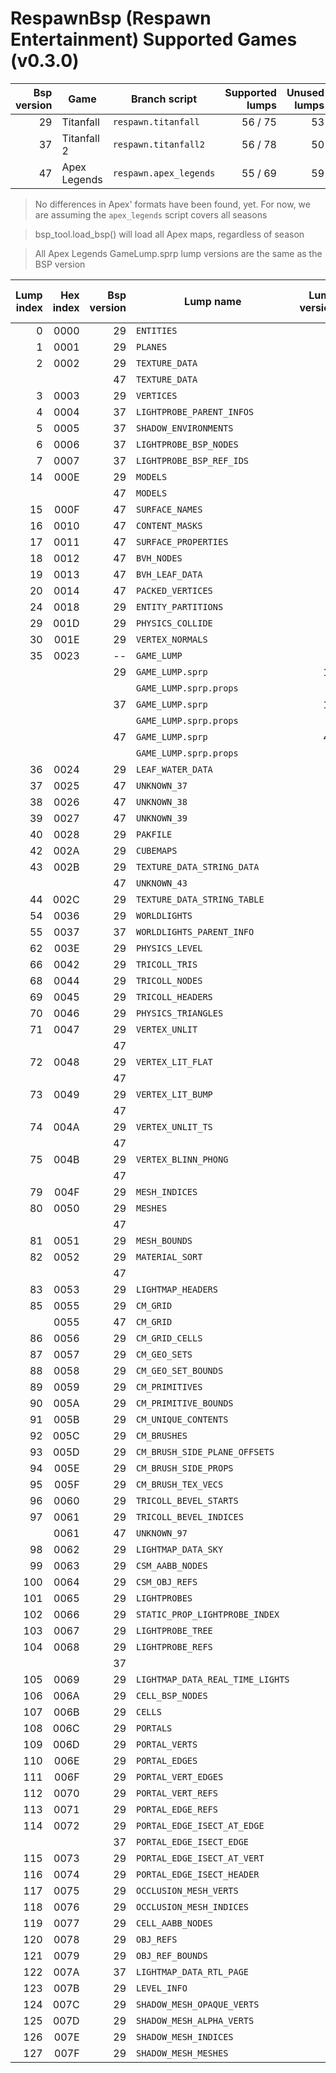 # RespawnBsp (Respawn Entertainment) Supported Games (v0.3.0)

| Bsp version | Game | Branch script | Supported lumps | Unused lumps |
| ----------: | ---- | ------------- | --------------: | -----------: |
| 29 | Titanfall | `respawn.titanfall` | 56 / 75 | 53 |
| 37 | Titanfall 2 | `respawn.titanfall2` | 56 / 78 | 50 |
| 47 | Apex Legends | `respawn.apex_legends` | 55 / 69 | 59 |

> No differences in Apex' formats have been found, yet.
> For now, we are assuming the `apex_legends` script covers all seasons

> bsp_tool.load_bsp() will load all Apex maps, regardless of season

> All Apex Legends GameLump.sprp lump versions are the same as the BSP version

| Lump index | Hex index | Bsp version | Lump name | Lump version | LumpClass | % of struct mapped |
| -: | -: | -: | - | -: | - | -:|
|  0 | 0000 | 29 | `ENTITIES` | 0 | [shared.Entities](https://github.com/snake-biscuits/bsp_tool/blob/master/bsp_tool/branches/shared.py#L58) | 100% |
|  1 | 0001 | 29 | `PLANES` | 1 | [respawn.titanfall.Plane](https://github.com/snake-biscuits/bsp_tool/blob/master/bsp_tool/branches/respawn/titanfall.py#L332) | 100% |
|  2 | 0002 | 29 | `TEXTURE_DATA` | 1 | [respawn.titanfall.TextureData](https://github.com/snake-biscuits/bsp_tool/blob/master/bsp_tool/branches/respawn/titanfall.py#L412) | 100% |
|    |      | 47 | `TEXTURE_DATA` | 0 | [respawn.apex_legends.TextureData](https://github.com/snake-biscuits/bsp_tool/blob/master/bsp_tool/branches/respawn/apex_legends.py#L265) | 100% |
|  3 | 0003 | 29 | `VERTICES` | 0 | [id_software.quake.Vertex](https://github.com/snake-biscuits/bsp_tool/blob/master/bsp_tool/branches/id_software/quake.py#L215) | 100% |
|  4 | 0004 | 37 | `LIGHTPROBE_PARENT_INFOS` | 0 | | 0% |
|  5 | 0005 | 37 | `SHADOW_ENVIRONMENTS` | 0 | | 0% |
|  6 | 0006 | 37 | `LIGHTPROBE_BSP_NODES` | 0 | | 0% |
|  7 | 0007 | 37 | `LIGHTPROBE_BSP_REF_IDS` | 0 | | 0% |
| 14 | 000E | 29 | `MODELS` | 0 | [respawn.titanfall.Model](https://github.com/snake-biscuits/bsp_tool/blob/master/bsp_tool/branches/respawn/titanfall.py#L300) | 100% |
|    |      | 47 | `MODELS` | 0 | [respawn.apex_legends.Model](https://github.com/snake-biscuits/bsp_tool/blob/master/bsp_tool/branches/respawn/apex_legends.py#L245) | 80% |
| 15 | 000F | 47 | `SURFACE_NAMES` | 0 | [shared.TextureDataStringData](https://github.com/snake-biscuits/bsp_tool/blob/master/bsp_tool/branches/shared.py#L243) | 100% |
| 16 | 0010 | 47 | `CONTENT_MASKS` | 0 | | 0% |
| 17 | 0011 | 47 | `SURFACE_PROPERTIES` | 0 | | 0% |
| 18 | 0012 | 47 | `BVH_NODES` | 0 | | 0% |
| 19 | 0013 | 47 | `BVH_LEAF_DATA` | 0 | | 0% |
| 20 | 0014 | 47 | `PACKED_VERTICES` | 0 | | 0% |
| 24 | 0018 | 29 | `ENTITY_PARTITIONS` | 0 | [respawn.titanfall.EntityPartition](https://github.com/snake-biscuits/bsp_tool/blob/master/bsp_tool/branches/respawn/titanfall.py#L486) | 100% |
| 29 | 001D | 29 | `PHYSICS_COLLIDE` | 0 | [shared.PhysicsCollide](https://github.com/snake-biscuits/bsp_tool/blob/master/bsp_tool/branches/shared.py#L208) | 100% |
| 30 | 001E | 29 | `VERTEX_NORMALS` | 0 | [id_software.quake.Vertex](https://github.com/snake-biscuits/bsp_tool/blob/master/bsp_tool/branches/id_software/quake.py#L215) | 100% |
| 35 | 0023 | -- | `GAME_LUMP`            |    | [lumps.GameLump](https://github.com/snake-biscuits/bsp_tool/blob/master/bsp_tool/lumps.py#L316)  | ---- |
|    |      | 29 | `GAME_LUMP.sprp`       | 12 | [respawn.titanfall.GameLump_SPRP](https://github.com/snake-biscuits/bsp_tool/blob/master/bsp_tool/branches/respawn/titanfall.py#L511)  |  75% |
|    |      |    | `GAME_LUMP.sprp.props` |    | [respawn.titanfall.StaticPropv12](https://github.com/snake-biscuits/bsp_tool/blob/master/bsp_tool/branches/respawn/titanfall.py#L396)  |  75% |
|    |      | 37 | `GAME_LUMP.sprp`       | 13 | [respawn.titanfall2.GameLump_SPRP](https://github.com/snake-biscuits/bsp_tool/blob/master/bsp_tool/branches/respawn/titanfall2.py#L238) | 100% |
|    |      |    | `GAME_LUMP.sprp.props` |    | [respawn.titanfall2.StaticPropv13](https://github.com/snake-biscuits/bsp_tool/blob/master/bsp_tool/branches/respawn/titanfall2.py#L212) |  75% |
|    |      | 47 | `GAME_LUMP.sprp`       | 47 | [respawn.titanfall2.GameLump_SPRP](https://github.com/snake-biscuits/bsp_tool/blob/master/bsp_tool/branches/respawn/titanfall2.py#L238) | 100% |
|    |      |    | `GAME_LUMP.sprp.props` |    | [respawn.titanfall2.StaticPropv13](https://github.com/snake-biscuits/bsp_tool/blob/master/bsp_tool/branches/respawn/titanfall2.py#L212) |  75% |
| 36 | 0024 | 29 | `LEAF_WATER_DATA` | 0 | [respawn.titanfall.LeafWaterData](https://github.com/snake-biscuits/bsp_tool/blob/master/bsp_tool/branches/respawn/titanfall.py#L241) | 0% |
| 37 | 0025 | 47 | `UNKNOWN_37` | 0 | | 0% |
| 38 | 0026 | 47 | `UNKNOWN_38` | 0 | | 0% |
| 39 | 0027 | 47 | `UNKNOWN_39` | 0 | | 0% |
| 40 | 0028 | 29 | `PAKFILE` | 0 | [shared.PakFile](https://github.com/snake-biscuits/bsp_tool/blob/master/bsp_tool/branches/shared.py#L152) | 100% |
| 42 | 002A | 29 | `CUBEMAPS` | 0 | [respawn.titanfall.Cubemap](https://github.com/snake-biscuits/bsp_tool/blob/master/bsp_tool/branches/respawn/titanfall.py#L224) | 50% |
| 43 | 002B | 29 | `TEXTURE_DATA_STRING_DATA` | 0 | [shared.TextureDataStringData](https://github.com/snake-biscuits/bsp_tool/blob/master/bsp_tool/branches/shared.py#L243) | 100% |
|    |      | 47 | `UNKNOWN_43` | 0 | | 0% |
| 44 | 002C | 29 | `TEXTURE_DATA_STRING_TABLE` | 0 | [shared.UnsignedShorts](https://github.com/snake-biscuits/bsp_tool/blob/master/bsp_tool/branches/shared.py#L53) | 100% |
| 54 | 0036 | 29 | `WORLDLIGHTS` | 0 | | 0% |
| 55 | 0037 | 37 | `WORLDLIGHTS_PARENT_INFO` | 0 | | 0% |
| 62 | 003E | 29 | `PHYSICS_LEVEL` | 0 | | 0% |
| 66 | 0042 | 29 | `TRICOLL_TRIS` | 0 | | 0% |
| 68 | 0044 | 29 | `TRICOLL_NODES` | 0 | | 0% |
| 69 | 0045 | 29 | `TRICOLL_HEADERS` | 0 | | 0% |
| 70 | 0046 | 29 | `PHYSICS_TRIANGLES` | 0 | | 0% |
| 71 | 0047 | 29 | `VERTEX_UNLIT`       | 0 | [respawn.titanfall.VertexUnlit](https://github.com/snake-biscuits/bsp_tool/blob/master/bsp_tool/branches/respawn/titanfall.py#L462) | 75% |
|    |      | 47 |                      | 0 | [respawn.apex_legends.VertexUnlit](https://github.com/snake-biscuits/bsp_tool/blob/master/bsp_tool/branches/respawn/apex_legends.py#L293) | 75% |
| 72 | 0048 | 29 | `VERTEX_LIT_FLAT`    | 1 | [respawn.titanfall.VertexLitFlat](https://github.com/snake-biscuits/bsp_tool/blob/master/bsp_tool/branches/respawn/titanfall.py#L452) | 75% |
|    |      | 47 |                      | 0 | [respawn.apex_legends.VertexLitFlat](https://github.com/snake-biscuits/bsp_tool/blob/master/bsp_tool/branches/respawn/apex_legends.py#L287) | 75% |
| 73 | 0049 | 29 | `VERTEX_LIT_BUMP`    | 1 | [respawn.titanfall.VertexLitBump](https://github.com/snake-biscuits/bsp_tool/blob/master/bsp_tool/branches/respawn/titanfall.py#L440) | 83% |
|    |      | 47 |                      | 0 | [respawn.apex_legends.VertexLitBump](https://github.com/snake-biscuits/bsp_tool/blob/master/bsp_tool/branches/respawn/apex_legends.py#L281) | 80% |
| 74 | 004A | 29 | `VERTEX_UNLIT_TS`    | 0 | [respawn.titanfall.VertexUnlitTS](https://github.com/snake-biscuits/bsp_tool/blob/master/bsp_tool/branches/respawn/titanfall.py#L472) | 75% |
|    |      | 47 |                      | 0 | [respawn.apex_legends.VertexUnlitTS](https://github.com/snake-biscuits/bsp_tool/blob/master/bsp_tool/branches/respawn/apex_legends.py#L299) | 100% |
| 75 | 004B | 29 | `VERTEX_BLINN_PHONG` | 0 | [respawn.titanfall.VertexBlinnPhong](https://github.com/snake-biscuits/bsp_tool/blob/master/bsp_tool/branches/respawn/titanfall.py#L434) | 66% |
|    |      | 47 |                      | 0 | [respawn.apex_legends.VertexBlinnPhong](https://github.com/snake-biscuits/bsp_tool/blob/master/bsp_tool/branches/respawn/apex_legends.py#L275) | 100% |
| 79 | 004F | 29 | `MESH_INDICES` | 0 | [shared.UnsignedShorts](https://github.com/snake-biscuits/bsp_tool/blob/master/bsp_tool/branches/shared.py#L53) | 100% |
| 80 | 0050 | 29 | `MESHES` | 0 | [respawn.titanfall.Mesh](https://github.com/snake-biscuits/bsp_tool/blob/master/bsp_tool/branches/respawn/titanfall.py#L275) | 80% |
|    |      | 47 |          | 0 | [respawn.apex_legends.Mesh](https://github.com/snake-biscuits/bsp_tool/blob/master/bsp_tool/branches/respawn/apex_legends.py#L237) | 80% |
| 81 | 0051 | 29 | `MESH_BOUNDS` | 0 | [respawn.titanfall.MeshBounds](https://github.com/snake-biscuits/bsp_tool/blob/master/bsp_tool/branches/respawn/titanfall.py#L289) | 100% |
| 82 | 0052 | 29 | `MATERIAL_SORT` | 0 | [respawn.titanfall.MaterialSort](https://github.com/snake-biscuits/bsp_tool/blob/master/bsp_tool/branches/respawn/titanfall.py#L266) | 100% |
|    |      | 47 |                 | 0 | [respawn.apex_legends.MaterialSort](https://github.com/snake-biscuits/bsp_tool/blob/master/bsp_tool/branches/respawn/apex_legends.py#L227) | 75% |
| 83 | 0053 | 29 | `LIGHTMAP_HEADERS` | 1 | [respawn.titanfall.LightmapHeader](https://github.com/snake-biscuits/bsp_tool/blob/master/bsp_tool/branches/respawn/titanfall.py#L249) | 100% |
| 85 | 0055 | 29 | `CM_GRID` | 0 | [respawn.titanfall.Grid](https://github.com/snake-biscuits/bsp_tool/blob/master/bsp_tool/branches/respawn/titanfall.py#L233) | 50% |
|    | 0055 | 47 | `CM_GRID` | 0 | | 0% |
| 86 | 0056 | 29 | `CM_GRID_CELLS` | 0 | [shared.UnsignedInts](https://github.com/snake-biscuits/bsp_tool/blob/master/bsp_tool/branches/shared.py#L49) | 100% |
| 87 | 0057 | 29 | `CM_GEO_SETS` | 0 | | 0% |
| 88 | 0058 | 29 | `CM_GEO_SET_BOUNDS` | 0 | [respawn.titanfall.Bounds](https://github.com/snake-biscuits/bsp_tool/blob/master/bsp_tool/branches/respawn/titanfall.py#L198) | 0% |
| 89 | 0059 | 29 | `CM_PRIMITIVES` | 0 | [shared.UnsignedInts](https://github.com/snake-biscuits/bsp_tool/blob/master/bsp_tool/branches/shared.py#L49) | 100% |
| 90 | 005A | 29 | `CM_PRIMITIVE_BOUNDS` | 0 | [respawn.titanfall.Bounds](https://github.com/snake-biscuits/bsp_tool/blob/master/bsp_tool/branches/respawn/titanfall.py#L198) | 0% |
| 91 | 005B | 29 | `CM_UNIQUE_CONTENTS` | 0 | [shared.UnsignedInts](https://github.com/snake-biscuits/bsp_tool/blob/master/bsp_tool/branches/shared.py#L49) | 100% |
| 92 | 005C | 29 | `CM_BRUSHES` | 0 | [respawn.titanfall.Brush](https://github.com/snake-biscuits/bsp_tool/blob/master/bsp_tool/branches/respawn/titanfall.py#L205) | 75% |
| 93 | 005D | 29 | `CM_BRUSH_SIDE_PLANE_OFFSETS` | 0 | [shared.UnsignedShorts](https://github.com/snake-biscuits/bsp_tool/blob/master/bsp_tool/branches/shared.py#L53) | 100% |
| 94 | 005E | 29 | `CM_BRUSH_SIDE_PROPS` | 0 | [shared.UnsignedShorts](https://github.com/snake-biscuits/bsp_tool/blob/master/bsp_tool/branches/shared.py#L53) | 100% |
| 95 | 005F | 29 | `CM_BRUSH_TEX_VECS` | 0 | | 0% |
| 96 | 0060 | 29 | `TRICOLL_BEVEL_STARTS` | 0 | [shared.UnsignedShorts](https://github.com/snake-biscuits/bsp_tool/blob/master/bsp_tool/branches/shared.py#L53) | 100% |
| 97 | 0061 | 29 | `TRICOLL_BEVEL_INDICES` | 0 | [shared.UnsignedInts](https://github.com/snake-biscuits/bsp_tool/blob/master/bsp_tool/branches/shared.py#L49) | 100% |
|    | 0061 | 47 | `UNKNOWN_97` | 0 | | 0% |
| 98 | 0062 | 29 | `LIGHTMAP_DATA_SKY` | 0 | | 0% |
| 99 | 0063 | 29 | `CSM_AABB_NODES` | 0 | [respawn.titanfall.Node](https://github.com/snake-biscuits/bsp_tool/blob/master/bsp_tool/branches/respawn/titanfall.py#L311) | 50% |
| 100 | 0064 | 29 | `CSM_OBJ_REFS` | 0 | [shared.UnsignedShorts](https://github.com/snake-biscuits/bsp_tool/blob/master/bsp_tool/branches/shared.py#L53) | 100% |
| 101 | 0065 | 29 | `LIGHTPROBES` | 0 | | 0% |
| 102 | 0066 | 29 | `STATIC_PROP_LIGHTPROBE_INDEX` | 0 | | 0% |
| 103 | 0067 | 29 | `LIGHTPROBE_TREE` | 0 | | 0% |
| 104 | 0068 | 29 | `LIGHTPROBE_REFS` | 0 | [respawn.titanfall.LightProbeRef](https://github.com/snake-biscuits/bsp_tool/blob/master/bsp_tool/branches/respawn/titanfall.py#L258) | 100% |
|     |      | 37 |                   | 0 | | 0% |
| 105 | 0069 | 29 | `LIGHTMAP_DATA_REAL_TIME_LIGHTS` | 0 | | 0% |
| 106 | 006A | 29 | `CELL_BSP_NODES` | 0 | | 0% |
| 107 | 006B | 29 | `CELLS` | 0 | [respawn.titanfall.Cell](https://github.com/snake-biscuits/bsp_tool/blob/master/bsp_tool/branches/respawn/titanfall.py#L215) | 100% |
| 108 | 006C | 29 | `PORTALS` | 0 | [respawn.titanfall.Portal](https://github.com/snake-biscuits/bsp_tool/blob/master/bsp_tool/branches/respawn/titanfall.py#L340) | 50% |
| 109 | 006D | 29 | `PORTAL_VERTS` | 0 | [id_software.quake.Vertex](https://github.com/snake-biscuits/bsp_tool/blob/master/bsp_tool/branches/id_software/quake.py#L215) | 100% |
| 110 | 006E | 29 | `PORTAL_EDGES` | 0 | [respawn.titanfall.PortalEdge](https://github.com/snake-biscuits/bsp_tool/blob/master/bsp_tool/branches/respawn/titanfall.py#L348) | 100% |
| 111 | 006F | 29 | `PORTAL_VERT_EDGES` | 0 | [respawn.titanfall.PortalEdgeIntersect](https://github.com/snake-biscuits/bsp_tool/blob/master/bsp_tool/branches/respawn/titanfall.py#L352) | 0% |
| 112 | 0070 | 29 | `PORTAL_VERT_REFS` | 0 | [shared.UnsignedShorts](https://github.com/snake-biscuits/bsp_tool/blob/master/bsp_tool/branches/shared.py#L53) | 100% |
| 113 | 0071 | 29 | `PORTAL_EDGE_REFS` | 0 | [shared.UnsignedShorts](https://github.com/snake-biscuits/bsp_tool/blob/master/bsp_tool/branches/shared.py#L53) | 100% |
| 114 | 0072 | 29 | `PORTAL_EDGE_ISECT_AT_EDGE` | 0 | [respawn.titanfall.PortalEdgeIntersect](https://github.com/snake-biscuits/bsp_tool/blob/master/bsp_tool/branches/respawn/titanfall.py#L352) | 0% |
|     |      | 37 | `PORTAL_EDGE_ISECT_EDGE` | 0 | | 0% |
| 115 | 0073 | 29 | `PORTAL_EDGE_ISECT_AT_VERT` | 0 | [respawn.titanfall.PortalEdgeIntersect](https://github.com/snake-biscuits/bsp_tool/blob/master/bsp_tool/branches/respawn/titanfall.py#L352) | 0% |
| 116 | 0074 | 29 | `PORTAL_EDGE_ISECT_HEADER` | 0 | [respawn.titanfall.PortalEdgeIntersectHeader](https://github.com/snake-biscuits/bsp_tool/blob/master/bsp_tool/branches/respawn/titanfall.py#L359) | 100% |
| 117 | 0075 | 29 | `OCCLUSION_MESH_VERTS` | 0 | [id_software.quake.Vertex](https://github.com/snake-biscuits/bsp_tool/blob/master/bsp_tool/branches/id_software/quake.py#L215) | 100% |
| 118 | 0076 | 29 | `OCCLUSION_MESH_INDICES` | 0 | [shared.Shorts](https://github.com/snake-biscuits/bsp_tool/blob/master/bsp_tool/branches/shared.py#L45) | 100% |
| 119 | 0077 | 29 | `CELL_AABB_NODES` | 0 | [respawn.titanfall.Node](https://github.com/snake-biscuits/bsp_tool/blob/master/bsp_tool/branches/respawn/titanfall.py#L311) | 50% |
| 120 | 0078 | 29 | `OBJ_REFS` | 0 | [shared.UnsignedShorts](https://github.com/snake-biscuits/bsp_tool/blob/master/bsp_tool/branches/shared.py#L53) | 100% |
| 121 | 0079 | 29 | `OBJ_REF_BOUNDS` | 0 | [respawn.titanfall.ObjRefBounds](https://github.com/snake-biscuits/bsp_tool/blob/master/bsp_tool/branches/respawn/titanfall.py#L321) | 100% |
| 122 | 007A | 37 | `LIGHTMAP_DATA_RTL_PAGE` | 0 | | 0% |
| 123 | 007B | 29 | `LEVEL_INFO` | 0 | | 0% |
| 124 | 007C | 29 | `SHADOW_MESH_OPAQUE_VERTS` | 0 | [id_software.quake.Vertex](https://github.com/snake-biscuits/bsp_tool/blob/master/bsp_tool/branches/id_software/quake.py#L215) | 100% |
| 125 | 007D | 29 | `SHADOW_MESH_ALPHA_VERTS` | 0 | [respawn.titanfall.ShadowMeshAlphaVertex](https://github.com/snake-biscuits/bsp_tool/blob/master/bsp_tool/branches/respawn/titanfall.py#L376) | 50% |
| 126 | 007E | 29 | `SHADOW_MESH_INDICES` | 0 | [shared.UnsignedShorts](https://github.com/snake-biscuits/bsp_tool/blob/master/bsp_tool/branches/shared.py#L53) | 100% |
| 127 | 007F | 29 | `SHADOW_MESH_MESHES` | 0 | [respawn.titanfall.ShadowMesh](https://github.com/snake-biscuits/bsp_tool/blob/master/bsp_tool/branches/respawn/titanfall.py#L366) | 66% |
